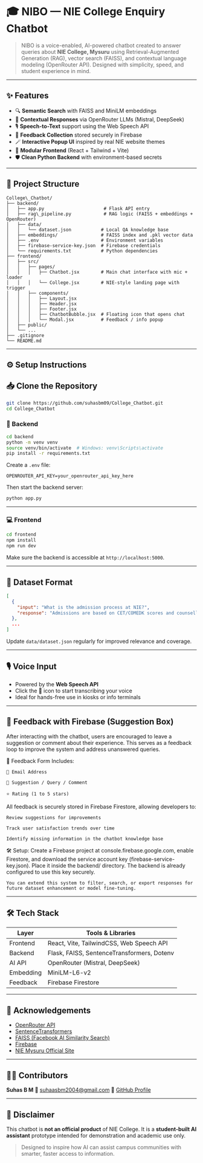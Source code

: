 # 🎓 NIBO — NIE College Enquiry Chatbot

> NIBO is a voice-enabled, AI-powered chatbot created to answer queries about **NIE College, Mysuru** using Retrieval-Augmented Generation (RAG), vector search (FAISS), and contextual language modeling (OpenRouter API). Designed with simplicity, speed, and student experience in mind.

---

## ✨ Features

- 🔍 **Semantic Search** with FAISS and MiniLM embeddings
- 🧠 **Contextual Responses** via OpenRouter LLMs (Mistral, DeepSeek)
- 🎙️ **Speech-to-Text** support using the Web Speech API
- 📮 **Feedback Collection** stored securely in Firebase
- 🪄 **Interactive Popup UI** inspired by real NIE website themes
- 🧩 **Modular Frontend** (React + Tailwind + Vite)
- 🛡️ **Clean Python Backend** with environment-based secrets

---

## 🧱 Project Structure

```
College\_Chatbot/
├── backend/
│   ├── app.py                      # Flask API entry
│   ├── rag\_pipeline.py            # RAG logic (FAISS + embeddings + OpenRouter)
│   ├── data/
│   │   └── dataset.json           # Local QA knowledge base
│   ├── embeddings/                # FAISS index and .pkl vector data
│   ├── .env                       # Environment variables
│   ├── firebase-service-key.json  # Firebase credentials
│   └── requirements.txt           # Python dependencies
├── frontend/
│   ├── src/
│   │   ├── pages/
│   │   │   ├── Chatbot.jsx        # Main chat interface with mic + loader
│   │   │   └── College.jsx        # NIE-style landing page with trigger
│   │   ├── components/
│   │   │   ├── Layout.jsx
│   │   │   ├── Header.jsx
│   │   │   ├── Footer.jsx
│   │   │   ├── ChatbotBubble.jsx  # Floating icon that opens chat
│   │   │   └── Modal.jsx          # Feedback / info popup
│   ├── public/
│   └── ...
├── .gitignore
└── README.md
```


---

## ⚙️ Setup Instructions

## 📥 Clone the Repository

```bash
git clone https://github.com/suhasbm09/College_Chatbot.git
cd College_Chatbot
```

### 🔧 Backend

```bash
cd backend
python -m venv venv
source venv/bin/activate  # Windows: venv\Scripts\activate
pip install -r requirements.txt
````

Create a `.env` file:

```env
OPENROUTER_API_KEY=your_openrouter_api_key_here
```

Then start the backend server:

```bash
python app.py
```

---

### 💻 Frontend

```bash
cd frontend
npm install
npm run dev
```

Make sure the backend is accessible at `http://localhost:5000`.

---

## 🧠 Dataset Format

```json
[
  {
    "input": "What is the admission process at NIE?",
    "response": "Admissions are based on CET/COMEDK scores and counselling..."
  },
  ...
]
```

Update `data/dataset.json` regularly for improved relevance and coverage.

---

## 🎙️ Voice Input

* Powered by the **Web Speech API**
* Click the 🎤 icon to start transcribing your voice
* Ideal for hands-free use in kiosks or info terminals

---

## 📮 Feedback with Firebase (Suggestion Box)

After interacting with the chatbot, users are encouraged to leave a suggestion or comment about their experience. This serves as a feedback loop to improve the system and address unanswered queries.

🧾 Feedback Form Includes:

    📧 Email Address

    💬 Suggestion / Query / Comment

    ⭐ Rating (1 to 5 stars)

All feedback is securely stored in Firebase Firestore, allowing developers to:

    Review suggestions for improvements

    Track user satisfaction trends over time

    Identify missing information in the chatbot knowledge base

🛠️ Setup: Create a Firebase project at console.firebase.google.com, enable Firestore, and download the service account key (firebase-service-key.json). Place it inside the backend/ directory. The backend is already configured to use this key securely.

    You can extend this system to filter, search, or export responses for future dataset enhancement or model fine-tuning.

---

## 🛠 Tech Stack

| Layer     | Tools & Libraries                          |
| --------- | ------------------------------------------ |
| Frontend  | React, Vite, TailwindCSS, Web Speech API   |
| Backend   | Flask, FAISS, SentenceTransformers, Dotenv |
| AI API    | OpenRouter (Mistral, DeepSeek)             |
| Embedding | MiniLM-L6-v2                               |
| Feedback  | Firebase Firestore                         |

---

## 📢 Acknowledgements

* [OpenRouter API](https://openrouter.ai/)
* [SentenceTransformers](https://www.sbert.net/)
* [FAISS (Facebook AI Similarity Search)](https://github.com/facebookresearch/faiss)
* [Firebase](https://firebase.google.com/)
* [NIE Mysuru Official Site](https://nie.ac.in)

---

## 🙋‍♂️ Contributors

**Suhas B M**
📧 [suhaasbm2004@gmail.com](mailto:suhaasbm2004@gmail.com)
🔗 [GitHub Profile](https://github.com/suhasbm09)

---

## 📌 Disclaimer

This chatbot is **not an official product** of NIE College.
It is a **student-built AI assistant** prototype intended for demonstration and academic use only.

> Designed to inspire how AI can assist campus communities with smarter, faster access to information.

